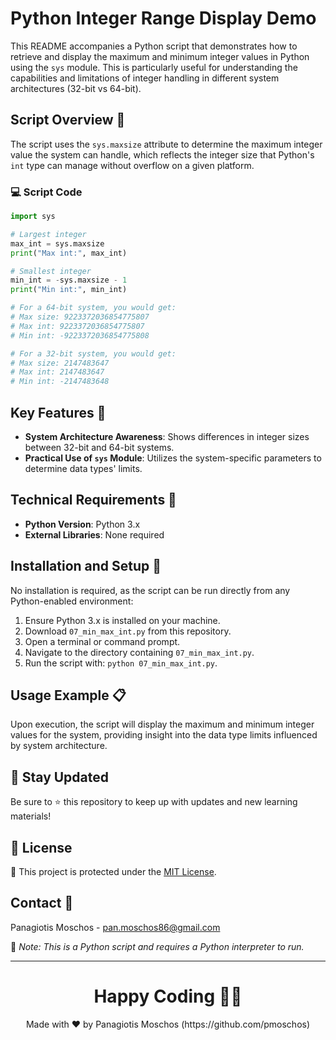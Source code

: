 
# Python Integer Range Display Demo

This README accompanies a Python script that demonstrates how to retrieve and display the maximum and minimum integer values in Python using the `sys` module. This is particularly useful for understanding the capabilities and limitations of integer handling in different system architectures (32-bit vs 64-bit).

## Script Overview 📘

The script uses the `sys.maxsize` attribute to determine the maximum integer value the system can handle, which reflects the integer size that Python's `int` type can manage without overflow on a given platform.

### :computer: Script Code

```python
import sys

# Largest integer 
max_int = sys.maxsize
print("Max int:", max_int)

# Smallest integer 
min_int = -sys.maxsize - 1
print("Min int:", min_int)

# For a 64-bit system, you would get:
# Max size: 9223372036854775807
# Max int: 9223372036854775807
# Min int: -9223372036854775808

# For a 32-bit system, you would get:
# Max size: 2147483647
# Max int: 2147483647
# Min int: -2147483648
```

## Key Features 🌟

- **System Architecture Awareness**: Shows differences in integer sizes between 32-bit and 64-bit systems.
- **Practical Use of `sys` Module**: Utilizes the system-specific parameters to determine data types' limits.

## Technical Requirements 🔧

- **Python Version**: Python 3.x
- **External Libraries**: None required

## Installation and Setup 🚀

No installation is required, as the script can be run directly from any Python-enabled environment:
1. Ensure Python 3.x is installed on your machine.
2. Download `07_min_max_int.py` from this repository.
3. Open a terminal or command prompt.
4. Navigate to the directory containing `07_min_max_int.py`.
5. Run the script with: `python 07_min_max_int.py`.

## Usage Example 📋

Upon execution, the script will display the maximum and minimum integer values for the system, providing insight into the data type limits influenced by system architecture.

## 📢 Stay Updated
Be sure to ⭐ this repository to keep up with updates and new learning materials!

## 📄 License
🔐 This project is protected under the [MIT License](https://mit-license.org/).

## Contact 📧
Panagiotis Moschos - pan.moschos86@gmail.com

🔗 *Note: This is a Python script and requires a Python interpreter to run.*

---
<h1 align=center>Happy Coding 👨‍💻 </h1>

<p align="center">
  Made with ❤️ by Panagiotis Moschos (https://github.com/pmoschos)
</p>
